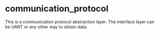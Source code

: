 # communication_protocol
This is a communication protocol abstraction layer. The interface layer can be UART or any other way to obtain data.

